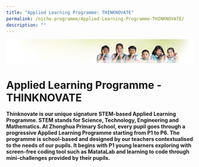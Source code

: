 ```yaml
---
title: "Applied Learning Programme: THINKNOVATE"
permalink: /niche-programme/Applied-Learning-Programme-THINKNOVATE/
description: ""
---
```

![](/images/Banner.jpg)

Applied Learning Programme - THINKNOVATE
========================================

**Thinknovate is our unique signature STEM-based Applied Learning Programme. STEM stands for Science, Technology, Engineering and Mathematics. At Zhonghua Primary School, every pupil goes through a progressive Applied Learning Programme starting from P1 to P6. The programme is school-based and designed by our teachers contextualised to the needs of our pupils. It begins with P1 young learners exploring with screen-free coding tool such as MatataLab and learning to code through mini-challenges provided by their pupils.**